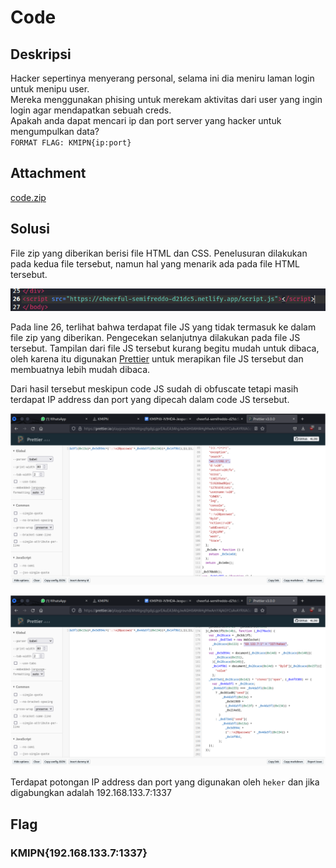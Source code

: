 # Code

## Deskripsi
Hacker sepertinya menyerang personal, selama ini dia meniru laman login untuk
menipu user.<br>
Mereka menggunakan phising untuk merekam aktivitas dari user yang ingin login
agar mendapatkan sebuah creds.<br>
Apakah anda dapat mencari ip dan port server yang hacker untuk mengumpulkan
data?<br>
`FORMAT FLAG: KMIPN{ip:port}`

## Attachment
[code.zip](./Challenge/code.zip)

## Solusi
File zip yang diberikan berisi file HTML dan CSS. Penelusuran dilakukan pada kedua
file tersebut, namun hal yang menarik ada pada file HTML tersebut.

![Line 26 of html file](./1.png)

Pada line 26, terlihat bahwa terdapat file JS yang tidak termasuk ke dalam file zip
yang diberikan. Pengecekan selanjutnya dilakukan pada file JS tersebut.
Tampilan dari file JS tersebut kurang begitu mudah untuk dibaca, oleh karena itu
digunakan [Prettier](https://prettier.io/playground/) untuk merapikan file JS tersebut dan membuatnya lebih mudah
dibaca.

Dari hasil tersebut meskipun code JS sudah di obfuscate tetapi masih terdapat IP
address dan port yang dipecah dalam code JS tersebut.

![Part of IP address](./part-1.png)

![Part of IP address and port](./part-2.png)

Terdapat potongan IP address dan port yang digunakan oleh `heker` dan jika
digabungkan adalah 192.168.133.7:1337

## Flag
### KMIPN{192.168.133.7:1337}